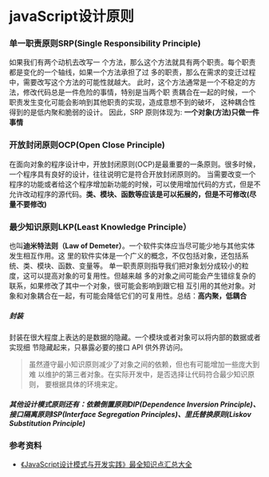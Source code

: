 # javaScript设计原则

### 单一职责原则SRP(Single Responsibility Principle)

 如果我们有两个动机去改写一 个方法，那么这个方法就具有两个职责。每个职责都是变化的一个轴线，如果一个方法承担了过 多的职责，那么在需求的变迁过程中，需要改写这个方法的可能性就越大。 此时，这个方法通常是一个不稳定的方法，修改代码总是一件危险的事情，特别是当两个职 责耦合在一起的时候，一个职责发生变化可能会影响到其他职责的实现，造成意想不到的破坏， 这种耦合性得到的是低内聚和脆弱的设计。 因此，SRP 原则体现为: **一个对象(方法)只做一件事情**

### 开放封闭原则OCP(Open Close Principle)

 在面向对象的程序设计中，开放封闭原则(OCP)是最重要的一条原则。很多时候，一个程序具有良好的设计，往往说明它是符合开放封闭原则的。 当需要改变一个程序的功能或者给这个程序增加新功能的时候，可以使用增加代码的方式，但是不允许改动程序的源代码。**类、模块、函数等应该是可以拓展的，但是不可修改(尽量不要修改)**

### 最少知识原则LKP(Least Knowledge Principle）

 也叫**迪米特法则（Law of Demeter）**。一个软件实体应当尽可能少地与其他实体发生相互作用。这 里的软件实体是一个广义的概念，不仅包括对象，还包括系统、类、模块、函数、变量等。 单一职责原则指导我们把对象划分成较小的粒度，这可以提高对象的可复用性。但越来越 多的对象之间可能会产生错综复杂的联系，如果修改了其中一个对象，很可能会影响到跟它相 互引用的其他对象。对象和对象耦合在一起，有可能会降低它们的可复用性。总结：**高内聚，低耦合**

##### 封装

 封装在很大程度上表达的是数据的隐藏。一个模块或者对象可以将内部的数据或者实现细 节隐藏起来，只暴露必要的接口 API 供外界访问。

> 虽然遵守最小知识原则减少了对象之间的依赖，但也有可能增加一些庞大到难 以维护的第三者对象。在实际开发中，是否选择让代码符合最少知识原则， 要根据具体的环境来定。

##### 其他设计模式原则还有：依赖倒置原则DIP(Dependence Inversion Principle)、接口隔离原则ISP(Interface Segregation Principles)、里氏替换原则(Liskov Substitution Principle)

### 参考资料

- [《JavaScript设计模式与开发实践》最全知识点汇总大全](https://juejin.im/post/5c2e10a76fb9a049c0432697)